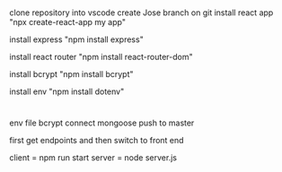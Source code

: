 #
clone repository into vscode
create Jose branch on git
install react app
    "npx create-react-app my app"

install express
    "npm install express"

install react router
    "npm install react-router-dom"

install bcrypt
    "npm install bcrypt"

install env
    "npm install dotenv"

#
env file
bcrypt
connect mongoose
push to master


first get endpoints and then switch to front end

client = npm run start
server = node server.js